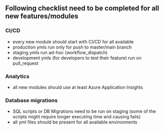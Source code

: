 ## Following checklist need to be completed for all new features/modules

### CI/CD
- every new module should start with CI/CD for all available
- production ymls run only for push to master/main branch
- staging ymls run ad-hoc (workflow_dispatch)
- development ymls (for developers to test their feature) run on pull_request

### Analytics
- all new modules should use at least Azure Application Insights

### Database migrations
- SQL scripts or DB Migrations need to be run on staging (some of the scripts might require longer executing time and causing fails)
- all yml files should be present for all available environments
